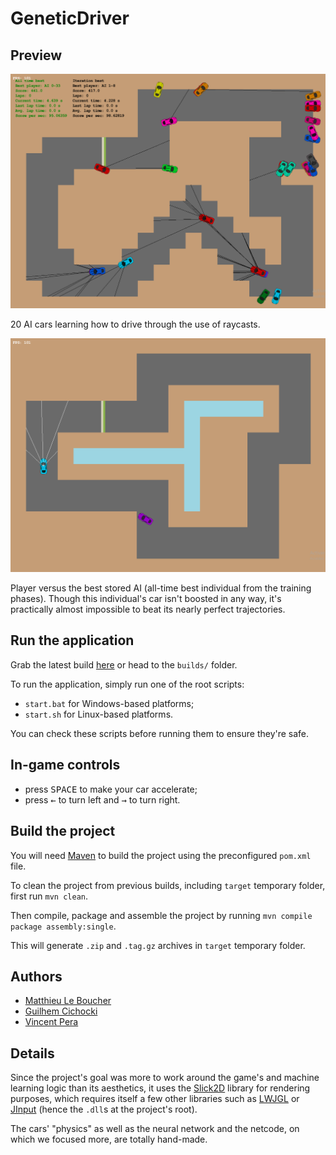 # GeneticDriver

## Preview

![20 AI cars learning.](https://github.com/Meight/GeneticDriver/blob/master/docs/images/preview-learning.png "20 AI cars learning.")

20 AI cars learning how to drive through the use of raycasts.

![Player versus AI.](https://github.com/Meight/GeneticDriver/blob/master/docs/images/preview-vs-ai.png "Player versus the best stored AI.")

Player versus the best stored AI (all-time best individual from the training phases). Though this individual's car isn't boosted in any way, it's practically almost impossible to beat its nearly perfect trajectories.

## Run the application

Grab the latest build [here](https://github.com/Meight/GeneticDriver/tree/master/builds) or head to the ``builds/`` folder.

To run the application, simply run one of the root scripts:
* ``start.bat`` for Windows-based platforms;
* ``start.sh`` for Linux-based platforms.

You can check these scripts before running them to ensure they're safe.

## In-game controls

* press <kbd>SPACE</kbd> to make your car accelerate;
* press <kbd>←</kbd> to turn left and <kbd>→</kbd> to turn right.

## Build the project

You will need [Maven](https://maven.apache.org/) to build the project using the preconfigured ``pom.xml`` file.

To clean the project from previous builds, including ``target`` temporary folder, first run 
```mvn clean```.

Then compile, package and assemble the project by running
```mvn compile package assembly:single```.

This will generate ``.zip`` and ``.tag.gz`` archives in ``target`` temporary folder.

## Authors

* [Matthieu Le Boucher](https://github.com/Meight)
* [Guilhem Cichocki](https://github.com/gcichocki)
* [Vincent Pera](https://github.com/VincentPera)

## Details

Since the project's goal was more to work around the game's and machine learning logic than its aesthetics, it uses the [Slick2D](http://slick.ninjacave.com/) library for rendering purposes, which requires itself a few other libraries such as [LWJGL](https://www.lwjgl.org/) or [JInput](https://github.com/jinput/jinput) (hence the ``.dll``s at the project's root).

The cars' "physics" as well as the neural network and the netcode, on which we focused more, are totally hand-made.

